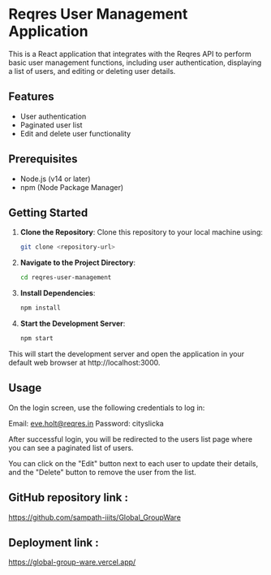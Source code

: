 # Reqres User Management Application

This is a React application that integrates with the Reqres API to perform basic user management functions, including user authentication, displaying a list of users, and editing or deleting user details.

## Features
- User authentication
- Paginated user list
- Edit and delete user functionality

## Prerequisites
- Node.js (v14 or later)
- npm (Node Package Manager)

## Getting Started

1. **Clone the Repository**: Clone this repository to your local machine using:
   ```bash
   git clone <repository-url>
   
2. **Navigate to the Project Directory**:
   ```bash
   cd reqres-user-management

3. **Install Dependencies**:
   ```bash
   npm install
   
4. **Start the Development Server**:
   ```bash
   npm start

This will start the development server and open the application in your default web browser at http://localhost:3000.

## Usage

On the login screen, use the following credentials to log in:

Email: eve.holt@reqres.in
Password: cityslicka

After successful login, you will be redirected to the users list page where you can see a paginated list of users.

You can click on the "Edit" button next to each user to update their details, and the "Delete" button to remove the user from the list.

## GitHub repository link :

https://github.com/sampath-iiits/Global_GroupWare

## Deployment link :

https://global-group-ware.vercel.app/
